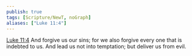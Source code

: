```yaml
---
publish: true
tags: [Scripture/NewT, noGraph]
aliases: ["Luke 11:4"]
---
```

[Luke 11:4](https://churchofjesuschrist.org/study/scriptures/nt/luke/11?lang=eng&id=p4#p4) And forgive us our sins; for we also forgive every one that is indebted to us. And lead us not into temptation; but deliver us from evil.
